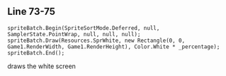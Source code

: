 ## Line 73-75

`spriteBatch.Begin(SpriteSortMode.Deferred, null, SamplerState.PointWrap, null, null, null);`  
`spriteBatch.Draw(Resources.SprWhite, new Rectangle(0, 0, Game1.RenderWidth, Game1.RenderHeight), Color.White * _percentage);`  
`spriteBatch.End();`

draws the white screen
